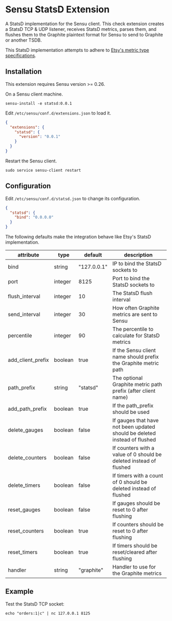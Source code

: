 # Sensu StatsD Extension

A StatsD implementation for the Sensu client. This check extension
creates a StatsD TCP & UDP listener, receives StatsD metrics, parses
them, and flushes them to the Graphite plaintext format for Sensu to
send to Graphite or another TSDB.

This StatsD implementation attempts to adhere to [Etsy's metric type
specifications](https://github.com/etsy/statsd/blob/master/docs/metric_types.md).

## Installation

This extension requires Sensu version >= 0.26.

On a Sensu client machine.

```
sensu-install -e statsd:0.0.1
```

Edit `/etc/sensu/conf.d/extensions.json` to load it.

``` json
{
  "extensions": {
    "statsd": {
      "version": "0.0.1"
    }
  }
}
```

Restart the Sensu client.

``` shell
sudo service sensu-client restart
```

## Configuration

Edit `/etc/sensu/conf.d/statsd.json` to change its configuration.

``` json
{
  "statsd": {
    "bind": "0.0.0.0"
  }
}
```

The following defaults make the integration behave like Etsy's StatsD
implementation.

|attribute|type|default|description|
|----|----|----|---|
|bind|string|"127.0.0.1"|IP to bind the StatsD sockets to|
|port|integer|8125|Port to bind the StatsD sockets to|
|flush_interval|integer|10|The StatsD flush interval|
|send_interval|integer|30|How often Graphite metrics are sent to Sensu|
|percentile|integer|90|The percentile to calculate for StatsD metrics|
|add_client_prefix|boolean|true|If the Sensu client name should prefix the Graphite metric path|
|path_prefix|string|"statsd"|The optional Graphite metric path prefix (after client name)|
|add_path_prefix|boolean|true|If the path_prefix should be used|
|delete_gauges|boolean|false|If gauges that have not been updated should be deleted instead of flushed|
|delete_counters|boolean|false|If counters with a value of 0 should be deleted instead of flushed|
|delete_timers|boolean|false|If timers with a count of 0 should be deleted instead of flushed|
|reset_gauges|boolean|false|If gauges should be reset to 0 after flushing|
|reset_counters|boolean|true|If counters should be reset to 0 after flushing|
|reset_timers|boolean|true|If timers should be reset/cleared after flushing|
|handler|string|"graphite"|Handler to use for the Graphite metrics|

## Example

Test the StatsD TCP socket:

``` shell
echo "orders:1|c" | nc 127.0.0.1 8125
```

